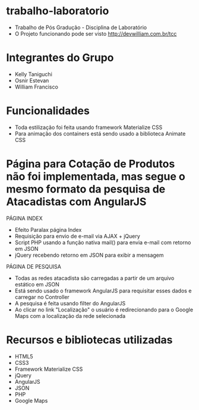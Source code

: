# trabalho-laboratorio
- Trabalho de Pós Gradução - Disciplina de Laboratório
- O Projeto funcionando pode ser visto http://devwilliam.com.br/tcc

# Integrantes do Grupo
- Kelly Taniguchi
- Osnir Estevan
- William Francisco

# Funcionalidades
- Toda estilização foi feita usando framework Materialize CSS
- Para animação dos containers está sendo usado a biblioteca Animate CSS

# Página para Cotação de Produtos não foi implementada, mas segue o mesmo formato da pesquisa de Atacadistas com AngularJS

PÁGINA INDEX
- Efeito Paralax página Index
- Requisição para envio de e-mail via AJAX + jQuery
- Script PHP usando a função nativa mail() para envia e-mail com retorno em JSON
- jQuery recebendo retorno em JSON para exibir a mensagem

PÁGINA DE PESQUISA
- Todas as redes atacadista são carregadas a partir de um arquivo estático em JSON
- Está sendo usado o framework AngularJS para requisitar esses dados e carregar no Controller
- A pesquisa é feita usando filter do AngularJS
- Ao clicar no link "Localização" o usuário é redirecionando para o Google Maps com a localização da rede selecionada

# Recursos e bibliotecas utilizadas
- HTML5
- CSS3
- Framework Materialize CSS
- jQuery
- AngularJS
- JSON
- PHP
- Google Maps


